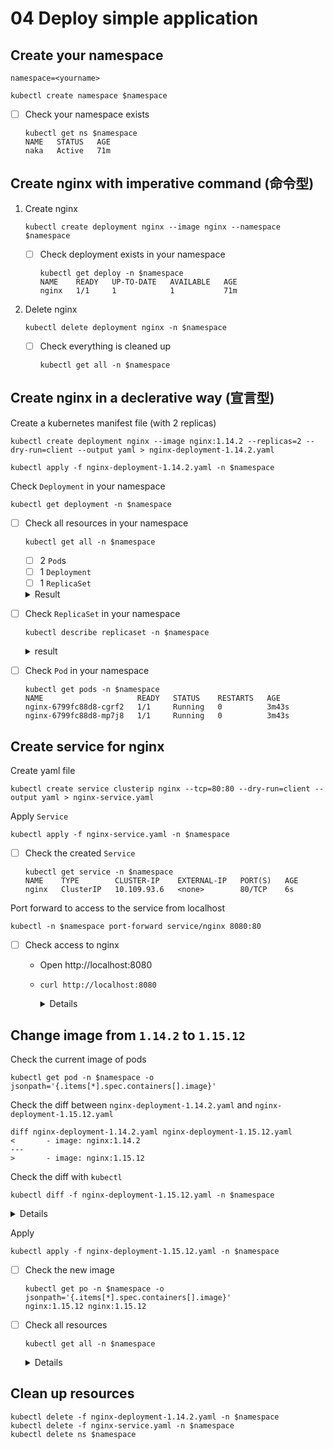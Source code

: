 # 04 Deploy simple application


## Create your namespace

```
namespace=<yourname>
```

```
kubectl create namespace $namespace
```

- [ ] Check your namespace exists

    ```
    kubectl get ns $namespace
    NAME   STATUS   AGE
    naka   Active   71m
    ```

## Create nginx with imperative command (命令型)

1. Create nginx

    ```
    kubectl create deployment nginx --image nginx --namespace $namespace
    ```

    - [ ] Check deployment exists in your namespace

        ```
        kubectl get deploy -n $namespace
        NAME    READY   UP-TO-DATE   AVAILABLE   AGE
        nginx   1/1     1            1           71m
        ```

1. Delete nginx

    ```
    kubectl delete deployment nginx -n $namespace
    ```

    - [ ] Check everything is cleaned up

        ```
        kubectl get all -n $namespace
        ```

## Create nginx in a declerative way (宣言型)

Create a kubernetes manifest file (with 2 replicas)

```
kubectl create deployment nginx --image nginx:1.14.2 --replicas=2 --dry-run=client --output yaml > nginx-deployment-1.14.2.yaml
```

```
kubectl apply -f nginx-deployment-1.14.2.yaml -n $namespace
```

Check `Deployment` in your namespace

```
kubectl get deployment -n $namespace
```

- [ ] Check all resources in your namespace

    ```
    kubectl get all -n $namespace
    ```

    - [ ] 2 `Pod`s
    - [ ] 1 `Deployment`
    - [ ] 1 `ReplicaSet`

    <details><summary>Result</summary>

        kubectl get all -n $namespace
        NAME                         READY   STATUS    RESTARTS   AGE
        pod/nginx-6799fc88d8-cgrf2   1/1     Running   0          11s
        pod/nginx-6799fc88d8-mp7j8   1/1     Running   0          11s

        NAME                    READY   UP-TO-DATE   AVAILABLE   AGE
        deployment.apps/nginx   2/2     2            2           11s

        NAME                               DESIRED   CURRENT   READY   AGE
        replicaset.apps/nginx-6799fc88d8   2         2         2       11s

    </details>

- [ ] Check `ReplicaSet` in your namespace

    ```
    kubectl describe replicaset -n $namespace
    ```

    <details><summary>result</summary>

        Name:           nginx-6799fc88d8
        Namespace:      naka
        Selector:       app=nginx,pod-template-hash=6799fc88d8
        Labels:         app=nginx
                        pod-template-hash=6799fc88d8
        Annotations:    deployment.kubernetes.io/desired-replicas: 2
                        deployment.kubernetes.io/max-replicas: 3
                        deployment.kubernetes.io/revision: 1
        Controlled By:  Deployment/nginx
        Replicas:       2 current / 2 desired
        Pods Status:    2 Running / 0 Waiting / 0 Succeeded / 0 Failed
        Pod Template:
        Labels:  app=nginx
                pod-template-hash=6799fc88d8
        Containers:
        nginx:
            Image:        nginx:1.14.2
            Port:         <none>
            Host Port:    <none>
            Environment:  <none>
            Mounts:       <none>
        Volumes:        <none>
        Events:
        Type    Reason            Age   From                   Message
        ----    ------            ----  ----                   -------
        Normal  SuccessfulCreate  4m    replicaset-controller  Created pod: nginx-6799fc88d8-cgrf2
        Normal  SuccessfulCreate  4m    replicaset-controller  Created pod: nginx-6799fc88d8-mp7j8

    </details>

- [ ] Check `Pod` in your namespace

    ```
    kubectl get pods -n $namespace
    NAME                     READY   STATUS    RESTARTS   AGE
    nginx-6799fc88d8-cgrf2   1/1     Running   0          3m43s
    nginx-6799fc88d8-mp7j8   1/1     Running   0          3m43s
    ```


## Create service for nginx

Create yaml file

```
kubectl create service clusterip nginx --tcp=80:80 --dry-run=client --output yaml > nginx-service.yaml
```

Apply `Service`

```
kubectl apply -f nginx-service.yaml -n $namespace
```

- [ ] Check the created `Service`

    ```
    kubectl get service -n $namespace
    NAME    TYPE        CLUSTER-IP    EXTERNAL-IP   PORT(S)   AGE
    nginx   ClusterIP   10.109.93.6   <none>        80/TCP    6s
    ```

Port forward to access to the service from localhost

```
kubectl -n $namespace port-forward service/nginx 8080:80
```

- [ ] Check access to nginx

    - Open http://localhost:8080
    - `curl http://localhost:8080`

        <details>

        ```html
        <!DOCTYPE html>
        <html>
        <head>
        <title>Welcome to nginx!</title>
        <style>
            body {
                width: 35em;
                margin: 0 auto;
                font-family: Tahoma, Verdana, Arial, sans-serif;
            }
        </style>
        </head>
        <body>
        <h1>Welcome to nginx!</h1>
        <p>If you see this page, the nginx web server is successfully installed and
        working. Further configuration is required.</p>

        <p>For online documentation and support please refer to
        <a href="http://nginx.org/">nginx.org</a>.<br/>
        Commercial support is available at
        <a href="http://nginx.com/">nginx.com</a>.</p>

        <p><em>Thank you for using nginx.</em></p>
        </body>
        </html>
        ```

        </details>


## Change image from `1.14.2` to `1.15.12`

Check the current image of pods

```
kubectl get pod -n $namespace -o jsonpath='{.items[*].spec.containers[].image}'
```

Check the diff between `nginx-deployment-1.14.2.yaml` and `nginx-deployment-1.15.12.yaml`

```
diff nginx-deployment-1.14.2.yaml nginx-deployment-1.15.12.yaml
<       - image: nginx:1.14.2
---
>       - image: nginx:1.15.12
```

Check the diff with `kubectl`

```
kubectl diff -f nginx-deployment-1.15.12.yaml -n $namespace
```

<details>

```diff
diff -u -N /var/folders/nb/qvtm13kn74l5s366lg1mzfjc0000gn/T/LIVE-624793422/apps.v1.Deployment.naka.nginx /var/folders/nb/qvtm13kn74l5s366lg1mzfjc0000gn/T/MERGED-277639253/apps.v1.Deployment.naka.nginx
--- /var/folders/nb/qvtm13kn74l5s366lg1mzfjc0000gn/T/LIVE-624793422/apps.v1.Deployment.naka.nginx       2021-03-02 07:43:31.000000000 +0900
+++ /var/folders/nb/qvtm13kn74l5s366lg1mzfjc0000gn/T/MERGED-277639253/apps.v1.Deployment.naka.nginx     2021-03-02 07:43:31.000000000 +0900
@@ -6,7 +6,7 @@
     kubectl.kubernetes.io/last-applied-configuration: |
       {"apiVersion":"apps/v1","kind":"Deployment","metadata":{"annotations":{},"creationTimestamp":null,"labels":{"app":"nginx"},"name":"nginx","namespace":"naka"},"spec":{"replicas":2,"selector":{"matchLabels":{"app":"nginx"}},"strategy":{},"template":{"metadata":{"creationTimestamp":null,"labels":{"app":"nginx"}},"spec":{"containers":[{"image":"nginx:1.14.2","name":"nginx","resources":{}}]}}},"status":{}}
   creationTimestamp: "2021-03-01T22:43:19Z"
-  generation: 1
+  generation: 2
   labels:
     app: nginx
   managedFields:
@@ -15,6 +15,39 @@
     fieldsV1:
       f:metadata:
         f:annotations:
+          f:deployment.kubernetes.io/revision: {}
+      f:status:
+        f:availableReplicas: {}
+        f:conditions:
+          .: {}
+          k:{"type":"Available"}:
+            .: {}
+            f:lastTransitionTime: {}
+            f:lastUpdateTime: {}
+            f:message: {}
+            f:reason: {}
+            f:status: {}
+            f:type: {}
+          k:{"type":"Progressing"}:
+            .: {}
+            f:lastTransitionTime: {}
+            f:lastUpdateTime: {}
+            f:message: {}
+            f:reason: {}
+            f:status: {}
+            f:type: {}
+        f:observedGeneration: {}
+        f:readyReplicas: {}
+        f:replicas: {}
+        f:updatedReplicas: {}
+    manager: kube-controller-manager
+    operation: Update
+    time: "2021-03-01T22:43:22Z"
+  - apiVersion: apps/v1
+    fieldsType: FieldsV1
+    fieldsV1:
+      f:metadata:
+        f:annotations:
           .: {}
           f:kubectl.kubernetes.io/last-applied-configuration: {}
         f:labels:
@@ -56,40 +89,7 @@
             f:terminationGracePeriodSeconds: {}
     manager: kubectl-client-side-apply
     operation: Update
-    time: "2021-03-01T22:43:19Z"
-  - apiVersion: apps/v1
-    fieldsType: FieldsV1
-    fieldsV1:
-      f:metadata:
-        f:annotations:
-          f:deployment.kubernetes.io/revision: {}
-      f:status:
-        f:availableReplicas: {}
-        f:conditions:
-          .: {}
-          k:{"type":"Available"}:
-            .: {}
-            f:lastTransitionTime: {}
-            f:lastUpdateTime: {}
-            f:message: {}
-            f:reason: {}
-            f:status: {}
-            f:type: {}
-          k:{"type":"Progressing"}:
-            .: {}
-            f:lastTransitionTime: {}
-            f:lastUpdateTime: {}
-            f:message: {}
-            f:reason: {}
-            f:status: {}
-            f:type: {}
-        f:observedGeneration: {}
-        f:readyReplicas: {}
-        f:replicas: {}
-        f:updatedReplicas: {}
-    manager: kube-controller-manager
-    operation: Update
-    time: "2021-03-01T22:43:22Z"
+    time: "2021-03-01T22:43:31Z"
   name: nginx
   namespace: naka
   resourceVersion: "7878112"
@@ -114,7 +114,7 @@
         app: nginx
     spec:
       containers:
-      - image: nginx:1.14.2
+      - image: nginx:1.15.12
         imagePullPolicy: IfNotPresent
         name: nginx
         resources: {}
```

</details>

Apply

```
kubectl apply -f nginx-deployment-1.15.12.yaml -n $namespace
```

- [ ] Check the new image

    ```
    kubectl get po -n $namespace -o jsonpath='{.items[*].spec.containers[].image}'
    nginx:1.15.12 nginx:1.15.12
    ```

- [ ] Check all resources

    ```
    kubectl get all -n $namespace
    ```

    <details>

    ```
    NAME                        READY   STATUS    RESTARTS   AGE
    pod/nginx-fcb5599cb-c82k9   1/1     Running   0          13s
    pod/nginx-fcb5599cb-l7hfg   1/1     Running   0          8s

    NAME            TYPE        CLUSTER-IP       EXTERNAL-IP   PORT(S)   AGE
    service/nginx   ClusterIP   10.110.182.156   <none>        80/TCP    29s

    NAME                    READY   UP-TO-DATE   AVAILABLE   AGE
    deployment.apps/nginx   2/2     2            2           36s

    NAME                               DESIRED   CURRENT   READY   AGE
    replicaset.apps/nginx-6799fc88d8   0         0         0       36s
    replicaset.apps/nginx-75d64795db   0         0         0       20s
    replicaset.apps/nginx-fcb5599cb    2         2         2       13s
    ```

    </details>

## Clean up resources

```
kubectl delete -f nginx-deployment-1.14.2.yaml -n $namespace
kubectl delete -f nginx-service.yaml -n $namespace
kubectl delete ns $namespace
```
